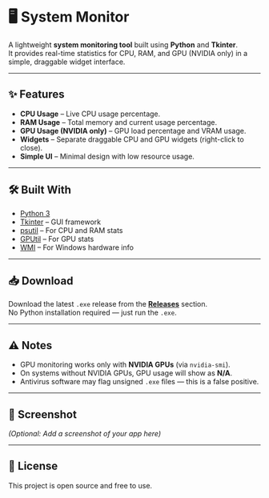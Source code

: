 # 🖥️ System Monitor

A lightweight **system monitoring tool** built using **Python** and **Tkinter**.  
It provides real-time statistics for CPU, RAM, and GPU (NVIDIA only) in a simple, draggable widget interface.

---

## ✨ Features
- **CPU Usage** – Live CPU usage percentage.  
- **RAM Usage** – Total memory and current usage percentage.  
- **GPU Usage (NVIDIA only)** – GPU load percentage and VRAM usage.  
- **Widgets** – Separate draggable CPU and GPU widgets (right-click to close).  
- **Simple UI** – Minimal design with low resource usage.  

---

## 🛠️ Built With
- [Python 3](https://www.python.org/)  
- [Tkinter](https://docs.python.org/3/library/tkinter.html) – GUI framework  
- [psutil](https://pypi.org/project/psutil/) – For CPU and RAM stats  
- [GPUtil](https://pypi.org/project/GPUtil/) – For GPU stats  
- [WMI](https://pypi.org/project/WMI/) – For Windows hardware info  

---

## 📥 Download
Download the latest `.exe` release from the **[Releases](../../releases)** section.  
No Python installation required — just run the `.exe`.  

---

## ⚠️ Notes
- GPU monitoring works only with **NVIDIA GPUs** (via `nvidia-smi`).  
- On systems without NVIDIA GPUs, GPU usage will show as **N/A**.  
- Antivirus software may flag unsigned `.exe` files — this is a false positive.  

---

## 📸 Screenshot
*(Optional: Add a screenshot of your app here)*  

---

## 📜 License
This project is open source and free to use.  
